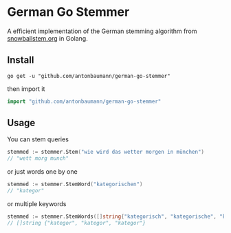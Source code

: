 # German Go Stemmer
A efficient implementation of the German stemming algorithm from [snowballstem.org](https://snowballstem.org/algorithms/german/stemmer.html) in Golang. 

## Install
```console
go get -u "github.com/antonbaumann/german-go-stemmer"
```
then import it
```go
import "github.com/antonbaumann/german-go-stemmer"
```
## Usage
You can stem queries
```go
stemmed := stemmer.Stem("wie wird das wetter morgen in münchen")
// "wett morg munch"
```

or just words one by one
```go
stemmed := stemmer.StemWord("kategorischen")
// "kategor"
```

or multiple keywords
```go
stemmed := stemmer.StemWords([]string{"kategorisch", "kategorische", "kategorischen"})
// []string {"kategor", "kategor", "kategor"}
```
